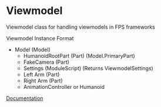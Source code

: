 # Viewmodel
Viewmodel class for handling viewmodels in FPS frameworks

Viewmodel Instance Format
- Model (Model)
  - HumanoidRootPart (Part) (Model.PrimaryPart)
  - FakeCamera (Part)
  - Settings (ModuleScript) (Returns ViewmodelSettings)
  - Left Arm (Part)
  - Right Arm (Part)
  - AnimationController or Humanoid

[Documentation](https://synthranger.github.io/Viewmodel/)
